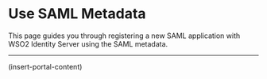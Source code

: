 # Use SAML Metadata

This page guides you through registering a new SAML application with WSO2 Identity Server using the SAML metadata.

-----

(insert-portal-content)